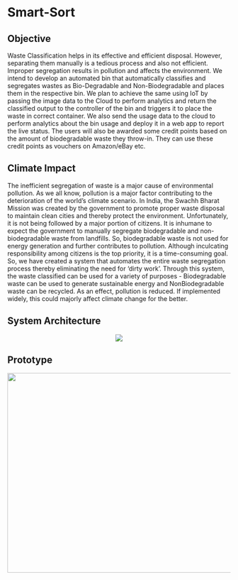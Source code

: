 # Smart-Sort 

## Objective
Waste Classification helps in its effective and efficient disposal. However, separating them manually is a tedious process and also not efficient. Improper segregation results in pollution and affects the environment. We intend to develop an automated bin that automatically classifies and segregates wastes as Bio-Degradable and Non-Biodegradable and places them in the respective bin. We plan to achieve the same using IoT by passing the image data to the Cloud to perform analytics and return the classified output to the controller of the bin and triggers it to place the waste in correct container. We also send the usage data to the cloud to perform analytics about the bin usage and deploy it in a web app to report the live status. The users will also be awarded some credit points based on the amount of biodegradable waste they throw-in. They can use these credit points as vouchers on Amazon/eBay etc.

## Climate Impact

The inefficient segregation of waste is a major cause of environmental pollution. As we all know, pollution is a major factor contributing to the deterioration of the world’s climate scenario. In India, the Swachh Bharat Mission was created by the government to promote proper waste disposal to maintain clean cities and thereby protect the environment. Unfortunately, it is not being followed by a major portion of citizens. It is inhumane to expect the government to manually segregate biodegradable and non-biodegradable waste from landfills. So, biodegradable waste is not used for energy generation and further contributes to pollution. Although inculcating responsibility among citizens is the top priority, it is a time-consuming goal. So, we have created a system that automates the entire waste segregation process thereby eliminating the need for ‘dirty work’. Through this system, the waste classified can be used for a variety of purposes - Biodegradable waste can be used to generate sustainable energy and NonBiodegradable waste can be recycled. As an effect, pollution is reduced. If implemented widely, this could majorly affect climate change for the better.

## System Architecture

<p align="center">

<img src="https://res.cloudinary.com/devpost/image/fetch/s--clTkNw25--/c_limit,f_auto,fl_lossy,q_auto:eco,w_900/https://challengepost-s3-challengepost.netdna-ssl.com/photos/production/software_photos/001/477/536/datas/gallery.jpg" />

</p>

## Prototype


<p align="center">

<img width="740" height="450" src="https://challengepost-s3-challengepost.netdna-ssl.com/photos/production/software_photos/001/495/436/datas/original.jpg" />

</p>
